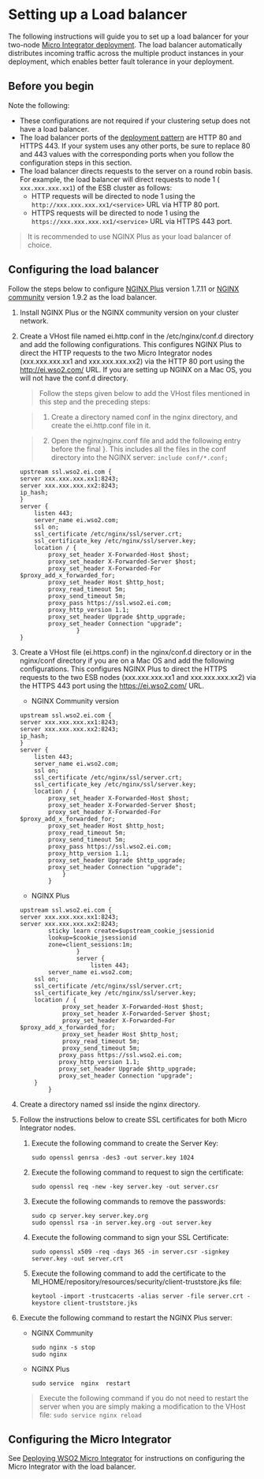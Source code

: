 # Setting up a Load balancer

The following instructions will guide you to set up a load balancer for your two-node [Micro Integrator deployment](deployment/deploying_wso2_ei.md). The load balancer automatically distributes incoming traffic across the
multiple product instances in your deployment, which enables better fault tolerance in your deployment.

## Before you begin

Note the following:

* These configurations are not required if your clustering setup does not have a load balancer.
* The load balancer ports of the [deployment pattern](deployment/deploying_wso2_ei.md) are HTTP 80 and HTTPS 443. If your system uses any other ports, be sure to replace 80 and 443 values with the corresponding ports when you follow the configuration steps in this section.
* The load balancer directs requests to the server on a round robin basis. For example, the load balancer will direct requests to node 1 (` xxx.xxx.xxx.xx1`) of the ESB cluster as follows:
    * HTTP requests will be directed to node 1 using the `http://xxx.xxx.xxx.xx1/<service>` URL via HTTP 80 port.
    * HTTPS requests will be directed to node 1 using the `https://xxx.xxx.xxx.xx1/<service>` URL via HTTPS 443 port.

> It is recommended to use NGINX Plus as your load balancer of choice.

## Configuring the load balancer

Follow the steps below to configure [NGINX
Plus](https://www.nginx.com/products/) version 1.7.11 or [NGINX
community](http://nginx.org/) version 1.9.2 as the load balancer.

1.  Install NGINX Plus or the NGINX community version on your cluster
    network.
2.  Create a VHost file named ei.http.conf in the /etc/nginx/conf.d directory and add the
    following configurations. This configures NGINX Plus to direct the HTTP requests to the two
    Micro Integrator nodes (xxx.xxx.xxx.xx1 and xxx.xxx.xxx.xx2) via the HTTP 80 port using
    the http://ei.wso2.com/ URL. If you are setting up NGINX on a Mac OS, you will not have the conf.d directory. 
    
    > Follow the steps given below to add the VHost files mentioned in this step and the preceding steps: 

    > 1. Create a directory named conf in the nginx directory, and create the ei.http.conf file in it. 

    > 2. Open the nginx/nginx.conf file and add the following entry before the final }. This includes all the files in the conf directory into the NGINX server: `include conf/*.conf;`

	```
	upstream ssl.wso2.ei.com {
	server xxx.xxx.xxx.xx1:8243;
	server xxx.xxx.xxx.xx2:8243;
	ip_hash;
	}  
	server {
		listen 443;
		server_name ei.wso2.com;
		ssl on;
		ssl_certificate /etc/nginx/ssl/server.crt;
		ssl_certificate_key /etc/nginx/ssl/server.key;
		location / {
			proxy_set_header X-Forwarded-Host $host;
			proxy_set_header X-Forwarded-Server $host;
			proxy_set_header X-Forwarded-For $proxy_add_x_forwarded_for;
			proxy_set_header Host $http_host;
			proxy_read_timeout 5m;
			proxy_send_timeout 5m;
			proxy_pass https://ssl.wso2.ei.com;  
			proxy_http_version 1.1;
			proxy_set_header Upgrade $http_upgrade;
			proxy_set_header Connection "upgrade";
					}
	}
	```

3. Create a VHost file (ei.https.conf) in the nginx/conf.d directory or in the nginx/conf directory if you are on a Mac OS and add the following configurations. This configures NGINX Plus to direct the HTTPS requests to the two ESB nodes (xxx.xxx.xxx.xx1 and xxx.xxx.xxx.xx2) via the HTTPS 443 port using the https://ei.wso2.com/ URL.
	* NGINX Community version
	```
	upstream ssl.wso2.ei.com {
	server xxx.xxx.xxx.xx1:8243;
	server xxx.xxx.xxx.xx2:8243;
	ip_hash;
	}  
	server {
		listen 443;
		server_name ei.wso2.com;
		ssl on;
		ssl_certificate /etc/nginx/ssl/server.crt;
		ssl_certificate_key /etc/nginx/ssl/server.key;
		location / {
			proxy_set_header X-Forwarded-Host $host;
			proxy_set_header X-Forwarded-Server $host;
			proxy_set_header X-Forwarded-For $proxy_add_x_forwarded_for;
			proxy_set_header Host $http_host;
			proxy_read_timeout 5m;
			proxy_send_timeout 5m;
			proxy_pass https://ssl.wso2.ei.com;  
			proxy_http_version 1.1;
			proxy_set_header Upgrade $http_upgrade;
			proxy_set_header Connection "upgrade";
				}
			}
	```
	* NGINX Plus
	```
	upstream ssl.wso2.ei.com {
    server xxx.xxx.xxx.xx1:8243;
    server xxx.xxx.xxx.xx2:8243;
            sticky learn create=$upstream_cookie_jsessionid
            lookup=$cookie_jsessionid
            zone=client_sessions:1m;
					}
					server {
						listen 443;
    		server_name ei.wso2.com;
    	ssl on;
    	ssl_certificate /etc/nginx/ssl/server.crt;
    	ssl_certificate_key /etc/nginx/ssl/server.key;
    	location / {
				proxy_set_header X-Forwarded-Host $host;
				proxy_set_header X-Forwarded-Server $host;
				proxy_set_header X-Forwarded-For $proxy_add_x_forwarded_for;
				proxy_set_header Host $http_host;
				proxy_read_timeout 5m;
				proxy_send_timeout 5m;
               proxy_pass https://ssl.wso2.ei.com;
               proxy_http_version 1.1;
               proxy_set_header Upgrade $http_upgrade;
               proxy_set_header Connection "upgrade";
        }
			}
	```
4. Create a directory named ssl inside the nginx directory.
5. Follow the instructions below to create SSL certificates for both Micro Integrator nodes.

	1. Execute the following command to create the Server Key:
	   ```
	   sudo openssl genrsa -des3 -out server.key 1024
	   ```
	2. Execute the following command to request to sign the certificate:
	   ```
	   sudo openssl req -new -key server.key -out server.csr
	   ```
	3. Execute the following commands to remove the passwords:
	   ```
	   sudo cp server.key server.key.org
	   sudo openssl rsa -in server.key.org -out server.key
	   ```
	4. Execute the following command to sign your SSL Certificate:
	   ```
	   sudo openssl x509 -req -days 365 -in server.csr -signkey server.key -out server.crt
	   ```
	5. Execute the following command to add the certificate to the MI_HOME/repository/resources/security/client-truststore.jks file:
	   ```
	   keytool -import -trustcacerts -alias server -file server.crt -keystore client-truststore.jks
	   ```

6. Execute the following command to restart the NGINX Plus server:

	* NGINX Community

	  	```
	  	sudo nginx -s stop
	  	sudo nginx
	  	```

	* NGINX Plus

	  	```
	  	sudo service  nginx  restart
	  	```

	> Execute the following command if you do not need to restart the server when you are simply making a modification to the VHost file:
		```
		sudo service nginx reload
		```

## Configuring the Micro Integrator

See [Deploying WSO2 Micro Integrator](deployment/deploying_wso2_ei.md) for instructions on configuring the Micro Integrator with the load balancer.
